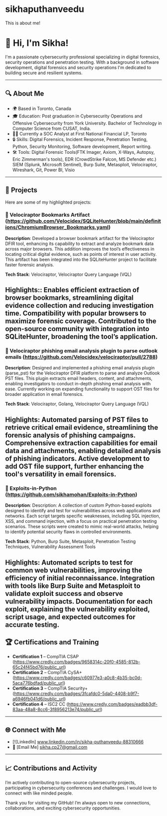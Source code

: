 # sikhaputhanveedu
This is about me!

# 👋 Hi, I'm Sikha!

I'm a passionate cybersecurity professional specializing in digital forensics, security operations and penetration testing. With a background in software development, digital forensics and security operations I'm dedicated to building secure and resilient systems.

---

## 🔍 About Me

- 🌍 Based in Toronto, Canada
- 🎓 Education: Post graduation in  Cybersecurity Operations and Offensive Cybersecurity from York University. Bachelor of Technology in Computer Science from CUSAT, India.
- 👩‍💻 Currently a SOC Analyst at First National Financial LP, Toronto
- 🔒 Skills: Digital Forensics, Incident Response, Penetration Testing, Python, Security Monitoring, Software development, Report writing.
- 🛠️ Tools: Digital Forensic Tools(FTK Imager, Axiom, X-Ways, Autopsy, Eric Zimmerman's tools), EDR (CrowdStrike Falcon, MS Defender etc.) SIEM (Splunk, Microsoft Sentinel), Burp Suite, Metasploit, Velociraptor, 
              Wireshark, Git, Power BI, Visio

---

## 🚀 Projects

Here are some of my highlighted projects:

### 📁 Velociraptor Bookmarks Artifact (https://github.com/Velocidex/SQLiteHunter/blob/main/definitions/ChromiumBrowser_Bookmarks.yaml)
**Description**: Developed a browser bookmark artifact for the Velociraptor DFIR tool, enhancing its capability to extract and analyze bookmark data across major browsers. This addition improves the tool’s effectiveness in locating critical digital evidence, such as points of interest in user activity. This artifact has been integrated into the SQLiteHunter project to facilitate faster forensic analysis.

**Tech Stack**: Velociraptor, Velociraptor Query Language (VQL)

**Highlights:**: 
Enables efficient extraction of browser bookmarks, streamlining digital evidence collection and reducing investigation time.
Compatibility with popular browsers to maximize forensic coverage.
Contributed to the open-source community with integration into SQLiteHunter, broadening the tool’s application.
--------------------------------------------------------------------------------------------------------------------------------------------------------------------------------------------------------------------

### 📁 Velociraptor phishing email analysis plugin to parse outlook emails (https://github.com/Velocidex/velociraptor/pull/2788)
**Description**: Designed and implemented a phishing email analysis plugin (parse_pst) for the Velociraptor DFIR platform to parse and analyze Outlook PST files. This plugin extracts email headers, content, and attachments, enabling investigators to conduct in-depth phishing email analysis with ease. Currently working on expanding functionality to support OST files for broader application in email forensics.

**Tech Stack**: Velociraptor, Golang, Velociraptor Query Language (VQL)

**Highlights**:
Automated parsing of PST files to retrieve critical email evidence, streamlining the forensic analysis of phishing campaigns.
Comprehensive extraction capabilities for email data and attachments, enabling detailed analysis of phishing indicators.
Active development to add OST file support, further enhancing the tool's versatility in email forensics.
--------------------------------------------------------------------------------------------------------------------------------------------------------------------------------------------------------------------

### 📁 Exploits-in-Python (https://github.com/sikhamohan/Exploits-in-Python)
**Description**: Description: A collection of custom Python-based exploits designed to identify and test for vulnerabilities across web applications and networks. Each script targets specific weaknesses, including SQL injection, XSS, and command injection, with a focus on practical penetration testing scenarios. These scripts were created to mimic real-world attacks, helping to identify potential security flaws in controlled environments.

**Tech Stack**: Python, Burp Suite, Metasploit, Penetration Testing Techniques, Vulnerability Assessment Tools

**Highlights**:
Automated scripts to test for common web vulnerabilities, improving the efficiency of initial reconnaissance.
Integration with tools like Burp Suite and Metasploit to validate exploit success and observe vulnerability impacts.
Documentation for each exploit, explaining the vulnerability exploited, script usage, and expected outcomes for accurate testing.
--------------------------------------------------------------------------------------------------------------------------------------------------------------------------------------------------------------------

## 🏆 Certifications and Training

- **Certification 1** – CompTIA CSAP (https://www.credly.com/badges/9658314c-20f0-4585-812b-65c24f45bd76/public_url)
- **Certification 2** – CompTIA CySA+ (https://www.credly.com/badges/c60977e3-a0c8-4b35-bc0d-5aca776bdfad/public_url)
- **Certification 3** – CompTIA Security+ (https://www.credly.com/badges/3fcafdc0-5da0-4408-b9f7-a6946fb041d6/public_url)
- **Certification 4** – ISC2 CC (https://www.credly.com/badges/eadbb3df-83aa-48a8-8cc6-3f8956213e74/public_url)

---

## 🌐 Connect with Me

- [![LinkedIn] www.linkedin.com/in/sikha-puthanveedu-88310666
- 📧 [Email Me] sikha.cp27@gmail.com

---

## 📈 Contributions and Activity

I’m actively contributing to open-source cybersecurity projects, participating in cybersecurity conferences and challenges. I would love to connect with like minded people.

Thank you for visiting my GitHub! I’m always open to new connections, collaborations, and exciting cybersecurity opportunities.
